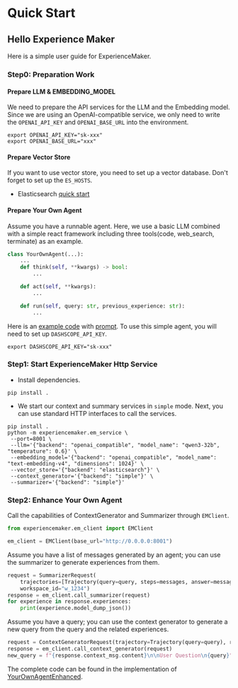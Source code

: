 # Quick Start

## Hello Experience Maker
Here is a simple user guide for ExperienceMaker.

### Step0: Preparation Work

#### Prepare LLM & EMBEDDING_MODEL
We need to prepare the API services for the LLM and the Embedding model. 
Since we are using an OpenAI-compatible service, we only need to write the `OPENAI_API_KEY` and `OPENAI_BASE_URL` into the environment.
```shell
export OPENAI_API_KEY="sk-xxx"
export OPENAI_BASE_URL="xxx"
```

#### Prepare Vector Store
If you want to use vector store, you need to set up a vector database. Don't forget to set up the `ES_HOSTS`.
- Elasticsearch [quick start](../vector_store/elasticsearch.md)

#### Prepare Your Own Agent
Assume you have a runnable agent.
Here, we use a basic LLM combined with a simple react framework including three tools(code, web_search, terminate) as an example.
```python
class YourOwnAgent(...):
    ...
    def think(self, **kwargs) -> bool:
        ...

    def act(self, **kwargs):
        ...    

    def run(self, query: str, previous_experience: str):
        ...
```

Here is an [example code](./your_own_agent.py) with [prompt](./your_own_agent_prompt.yaml). To use this simple agent, you will need to set up `DASHSCOPE_API_KEY`.
```shell
export DASHSCOPE_API_KEY="sk-xxx"
```

### Step1: Start ExperienceMaker Http Service
- Install dependencies.
```shell
pip install .
```

- We start our context and summary services in `simple` mode. Next, you can use standard HTTP interfaces to call the services.
```shell
pip install .
python -m experiencemaker.em_service \
 --port=8001 \
 --llm='{"backend": "openai_compatible", "model_name": "qwen3-32b", "temperature": 0.6}' \
 --embedding_model='{"backend": "openai_compatible", "model_name": "text-embedding-v4", "dimensions": 1024}' \
 --vector_store='{"backend": "elasticsearch"}' \
 --context_generator='{"backend": "simple"}' \
 --summarizer='{"backend": "simple"}'
```

### Step2: Enhance Your Own Agent

Call the capabilities of ContextGenerator and Summarizer through `EMClient`.

```python
from experiencemaker.em_client import EMClient

em_client = EMClient(base_url="http://0.0.0.0:8001")
```

Assume you have a list of messages generated by an agent; you can use the summarizer to generate experiences from them.

```python
request = SummarizerRequest(
    trajectories=[Trajectory(query=query, steps=messages, answer=messages[-1].content, done=True)],
    workspace_id="w_1234")
response = em_client.call_summarizer(request)
for experience in response.experiences:
    print(experience.model_dump_json())
```

Assume you have a query; you can use the context generator to generate a new query from the query and the related
experiences.

```python
request = ContextGeneratorRequest(trajectory=Trajectory(query=query), retrieve_top_k=1, workspace_id="w_1234")
response = em_client.call_context_generator(request)
new_query = f"{response.context_msg.content}\n\nUser Question\n{query}"
```

The complete code can be found in the implementation of [YourOwnAgentEnhanced](./your_own_agent_enhanced.py).
